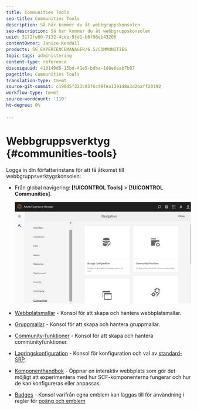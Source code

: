 ```yaml
---
title: Communities Tools
seo-title: Communities Tools
description: Så här kommer du åt webbgruppskonsolen
seo-description: Så här kommer du åt webbgruppskonsolen
uuid: 3172fe00-7132-4cee-9fd1-b6f96eb43200
contentOwner: Janice Kendall
products: SG_EXPERIENCEMANAGER/6.5/COMMUNITIES
topic-tags: administering
content-type: reference
discoiquuid: 410149d6-15bd-41e5-bdba-1d8e6eab7b87
pagetitle: Communities Tools
translation-type: tm+mt
source-git-commit: c190d5f223c85f6c49fea1391d8a3d2baff20192
workflow-type: tm+mt
source-wordcount: '110'
ht-degree: 0%

---
```



# Webbgruppsverktyg {#communities-tools}

Logga in din författarinstans för att få åtkomst till webbgruppsverktygskonsolen:

* Från global navigering: **[!UICONTROL Tools]** > **[!UICONTROL Communities]**.

   ![communities](assets/communities-home.png)

* [Webbplatsmallar](sites.md)  - Konsol för att skapa och hantera webbplatsmallar.

* [Gruppmallar](tools-groups.md)  - Konsol för att skapa och hantera gruppmallar.

* [Community-funktioner](functions.md)  - Konsol för att skapa och hantera communityfunktioner.

* [Lagringskonfiguration](srp-config.md)  - Konsol för konfiguration och val av  [standard-SRP](working-with-srp.md).

* [Komponenthandbok](components-guide.md)  - Öppnar en interaktiv webbplats som gör det möjligt att experimentera med hur SCF-komponenterna fungerar och hur de kan konfigureras eller anpassas.

* [Badges](badges.md) - Konsol varifrån egna emblem kan läggas till för användning i regler för  [poäng och emblem](implementing-scoring.md)

